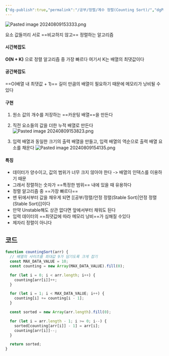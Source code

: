 ```yaml
---
{"dg-publish":true,"permalink":"/공부/정렬/계수 정렬(Counting Sort)/","dgPassFrontmatter":true}
---
```



![Pasted image 20240809153333.png](/img/user/%EC%B2%A8%EB%B6%80%ED%8C%8C%EC%9D%BC/Pasted%20image%2020240809153333.png)

요소 값들끼리 서로 ==비교하지 않고== 정렬하는 알고리즘

#### 시간복잡도
**O(N + K)** 으로 정렬 알고리즘 중 가장 빠르다
여기서 K는 배열의 최댓값이다

#### 공간복잡도
==O(배열 내 최댓값 + 1)== 길이 만큼의 배열이 필요하기 때문에 메모리가 낭비될 수 있다

#### 구현
1. 원소 값의 개수를 저장하는 ==카운팅 배열==을 만든다
2. 직전 요소들의 값을 더한 누적 배열로 만든다
![Pasted image 20240809153823.png](/img/user/%EC%B2%A8%EB%B6%80%ED%8C%8C%EC%9D%BC/Pasted%20image%2020240809153823.png)

1. 입력 배열과 동일한 크기의 출력 배열을 만들고, 입력 배열의 역순으로 출력 배열 요소를 채운다
![Pasted image 20240809154135.png](/img/user/%EC%B2%A8%EB%B6%80%ED%8C%8C%EC%9D%BC/Pasted%20image%2020240809154135.png)

#### 특징
- 데이터가 양수이고, 값의 범위가 너무 크지 않아야 한다 -> 배열의 인덱스를 이용하기 때문
- 그래서 정렬하는 숫자가 ==특정한 범위== 내에 있을 때 유용하다
- 정렬 알고리즘 중 ==가장 빠르다==
- 맨 뒤에서부터 값을 채우게 되면 [[공부/정렬/안정 정렬(Stable Sort)\|안정 정렬(Stable Sort)]]이다
- 만약 Unstable해도 상관 없다면 앞에서부터 채워도 된다
- 입력 데이터의 ==최댓값에 따라 메모리 낭비==가 심해질 수있다
- 제자리 정렬이 아니다

## 코드
```js
function countingSort(arr) {
  // 배열의 사이즈를 최대값 9가 담기도록 크게 잡기
  const MAX_DATA_VALUE = 10;
  const counting = new Array(MAX_DATA_VALUE).fill(0);

  for (let i = 0; i < arr.length; i++) {
    counting[arr[i]]++;
  }

  for (let i = 1; i < MAX_DATA_VALUE; i++) {
    counting[i] += counting[i - 1];
  }

  const sorted = new Array(arr.length).fill(0);

  for (let i = arr.length - 1; i >= 0; i--) {
    sorted[counting[arr[i]] - 1] = arr[i];
    counting[arr[i]]--;
  }

  return sorted;
}
```